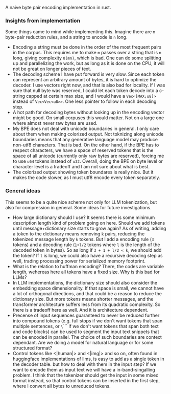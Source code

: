 A naive byte pair encoding implementation in rust.

### Insights from implementation
Some things came to mind while implementing this. Imagine there are `m` byte-pair reduction rules, and a string to encode is `n` long.

 - Encoding a string must be done in the order of the most frequent pairs in the corpus. This requires me to make `m` passes over a string that is `n` long, giving complexity `O(mn)`, which is bad. One can do some splitting up and parallelizing the work, but as long as it is done on the CPU, it will not be great on longer pieces of text.
 - The decoding scheme I have put forward is very slow. Since each token can represent an arbitrary amount of bytes, it is hard to optimize the decoder. I use vectors right now, and that is also bad for locality. If I was sure that null byte was reserved, I could let each token decode into a c-string capped at certain max size, and I would have a `Vec<[MAX;u8]>` instead of `Vec<Vec<u8>>`. One less pointer to follow in each decoding step.
 - A hot path for decoding bytes without looking up in the encoding vector might be good. On small corpuses this would matter. Not on a large one where almost never raw bytes are used.
 - My BPE does not deal with unicode boundaries in general. I only care about them when making colorized output. Not toknizing along unicode boundaries means that any generative language model may produce non-utf8 characters. That is bad. On the other hand, if the BPE has to respect characters, we have a space of reserved tokens that is the space of all unicode (currently only raw bytes are reserved), forcing me to use `u64` tokens instead of `u32`. Overall, doing the BPE on byte level or character level is a tradeoff and I am not sure about what is best.
 - The colorized output showing token boundares is really nice. But it makes the code slower, as I must utf8 encode every token separately.


### General ideas
This seems to be a quite nice scheme not only for LLM tokenization, but also for compression in general. Some ideas for future investigations.

 - How large dictionary should I use? It seems there is some minimum description length kind of problem going on here. Should we add tokens until message+dictionary size starts to grow again? As of writing, adding a token to the dictionary means removing `k` pairs, reducing the tokenized message length by `k` tokens. But I add a encoding rule (`3` tokens) and a decoding rule (`1+l/2` tokens where `l` is the length of the decoded token in bytes). So as long if `3 + 1 + l/2 < k`, we should add the token? If `l` is long, we could also have a recursive decoding step as well, trading processing power for serialized memory footprint.
 - What is the relation to huffman encoding? There, the codes are variable length, wehereas here all tokens have a fixed size. Why is this bad for LLMs?
 - In LLM implementations, the dictionary size should also consider the embedding space dimensionality. If that space is small, we cannot have a lot of orthogonal directions, and that could be a reason to reduce the dictionary size. But more tokens means shorter messages, and the transformer architecture suffers less from its quadratic complexity. So there is a tradeoff here as well. And it is architecture dependent.
 - Precense of input sequences guaranteed to never be reduced further into compound tokens (e.g. full stops if we don't want tokens that span multiple sentences, or  `\`\`\`` if we don't want tokens that span both text and code blocks) can be used to segment the input text snippets that can be encoded in parallel. The choice of such boundaries are context dependant. Are we doing a model for natural language or for some structured format?
 - Control tokens like <|human|> and <|img|> and so on, often found in huggingface implementations of llms, is easy to add as a single token in the decoder table. but how to deal with them in the input step? If we want to encode them as input text we will have a in-band-singalling problem. I think that the tokenizer should get the input in some mixed format instead, so that control tokens can be inserted in the first step, where I convert all bytes to unreduced tokens.